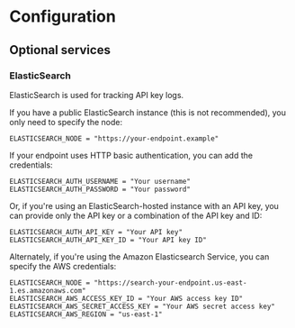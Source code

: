 # Configuration

## Optional services

### ElasticSearch

ElasticSearch is used for tracking API key logs.

If you have a public ElasticSearch instance (this is not recommended), you only need to specify the node:

```env
ELASTICSEARCH_NODE = "https://your-endpoint.example"
```

If your endpoint uses HTTP basic authentication, you can add the credentials:

```env
ELASTICSEARCH_AUTH_USERNAME = "Your username"
ELASTICSEARCH_AUTH_PASSWORD = "Your password"
```

Or, if you're using an ElasticSearch-hosted instance with an API key, you can provide only the API key or a combination of the API key and ID:

```env
ELASTICSEARCH_AUTH_API_KEY = "Your API key"
ELASTICSEARCH_AUTH_API_KEY_ID = "Your API key ID"
```

Alternately, if you're using the Amazon Elasticsearch Service, you can specify the AWS credentials:

```env
ELASTICSEARCH_NODE = "https://search-your-endpoint.us-east-1.es.amazonaws.com"
ELASTICSEARCH_AWS_ACCESS_KEY_ID = "Your AWS access key ID"
ELASTICSEARCH_AWS_SECRET_ACCESS_KEY = "Your AWS secret access key"
ELASTICSEARCH_AWS_REGION = "us-east-1"
```
